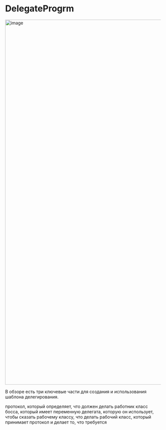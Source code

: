 # DelegateProgrm

<img width="1183" alt="image" src="https://user-images.githubusercontent.com/45273279/169697624-a26942c4-0100-4039-af0a-3f9bc68145b0.png">

В обзоре есть три ключевые части для создания и использования шаблона делегирования.

протокол, который определяет, что должен делать работник
класс босса, который имеет переменную делегата, которую он использует, чтобы сказать рабочему классу, что делать
рабочий класс, который принимает протокол и делает то, что требуется
